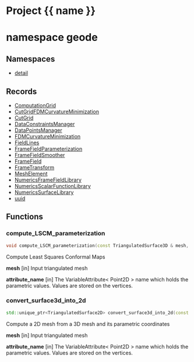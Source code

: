 <script setup>
import {useRoute} from 'vitepress'
const {path} = useRoute()
const tokens = path.split('/')
const words = tokens[2].split('-');
for (let i = 0; i < words.length; i++) {
    words[i] = words[i].charAt(0).toUpperCase() + words[i].slice(1);
    words[i] = words[i].replace('geode', 'Geode')
}
const name = words.join('-');
</script>
# Project {{ name }}

# namespace geode



## Namespaces

* [detail](detail/index.md)


## Records

* [ComputationGrid](ComputationGrid.md)
* [CutGridFDMCurvatureMinimization](CutGridFDMCurvatureMinimization.md)
* [CutGrid](CutGrid.md)
* [DataConstraintsManager](DataConstraintsManager.md)
* [DataPointsManager](DataPointsManager.md)
* [FDMCurvatureMinimization](FDMCurvatureMinimization.md)
* [FieldLines](FieldLines.md)
* [FrameFieldParameterization](FrameFieldParameterization.md)
* [FrameFieldSmoother](FrameFieldSmoother.md)
* [FrameField](FrameField.md)
* [FrameTransform](FrameTransform.md)
* [MeshElement](MeshElement.md)
* [NumericsFrameFieldLibrary](NumericsFrameFieldLibrary.md)
* [NumericsScalarFunctionLibrary](NumericsScalarFunctionLibrary.md)
* [NumericsSurfaceLibrary](NumericsSurfaceLibrary.md)
* [uuid](uuid.md)


## Functions

### compute_LSCM_parameterization

```cpp
void compute_LSCM_parameterization(const TriangulatedSurface3D & mesh, string_view attribute_name)
```


 Compute Least Squares Conformal Maps

**mesh** [in] Input triangulated mesh

**attribute_name** [in] The VariableAttribute< Point2D > name which holds the parametric values. Values are stored on the vertices.

### convert_surface3d_into_2d

```cpp
std::unique_ptr<TriangulatedSurface2D> convert_surface3d_into_2d(const TriangulatedSurface3D & mesh, string_view attribute_name)
```


 Compute a 2D mesh from a 3D mesh and its parametric coordinates

**mesh** [in] Input triangulated mesh

**attribute_name** [in] The VariableAttribute< Point2D > name which holds the parametric values. Values are stored on the vertices.



